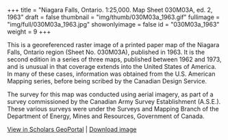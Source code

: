 +++
title = "Niagara Falls, Ontario. 1:25,000. Map Sheet 030M03A, ed. 2, 1963"
draft = false
thumbnail = "img/thumb/030M03a_1963.gif"
fullimage = "img/full/030M03a_1963.jpg"
showonlyimage = false
id = "030M03a_1963"
weight = 9
+++

This is a georeferenced raster image of a printed paper map of the Niagara Falls, Ontario region (Sheet No. 030M03A), published in 1963. It is the second edition in a series of three maps, published between 1962 and 1973, and is unusual in that coverage extends into the United States of America. In many of these cases, information was obtained from the U.S. American Mapping series, before being scribed by the Canadian Design Service.
<!--more-->

The survey for this map was conducted using aerial imagery, as part of a survey commissioned by the Canadian Army Survey Establishment (A.S.E.). These various surveys were under the Surveys and Mapping Branch of the Department of Energy, Mines and Resources, Government of Canada.

[View in Scholars GeoPortal](http://geo.scholarsportal.info/#r/details/_uri@=HTDP25K030M03a_1963TIFF&_add:true) | [Download image](https://ocul.on.ca/topomaps/map-images/HTDP25K030M03a_1963TIFF.jpg)